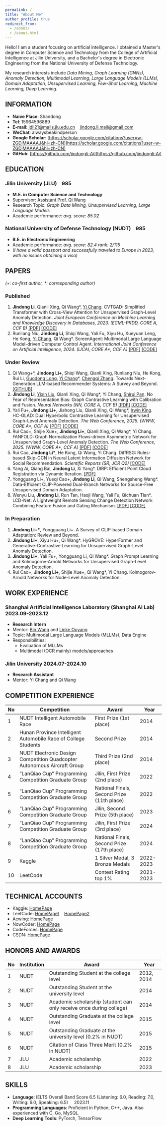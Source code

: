 ```yaml
---
permalink: /
title: "About Me"
author_profile: true
redirect_from: 
  - /about/
  - /about.html
---
```



Hello! I am a student focusing on artificial intelligence. I obtained a Master's degree in Computer Science and Technology from the College of Artificial Intelligence at Jilin University, and a Bachelor's degree in Electronic Engineering from the National University of Defense Technology.

My research interests include *Data Mining, Graph Learning (GNNs), Anomaly Detection, Multimodal Learning, Large Language Models (LLMs), Domain Adaptation, Unsupervised Learning, Few-Shot Learning, Machine Learning, Deep Learning.*

## INFORMATION
- **Naive Place**: Shandong
- **Tel**: 15964596889
- **E-mail**: [jdli21@mails.jlu.edu.cn](mailto:jdli21@mails.jlu.edu.cn) &nbsp;&nbsp; [jindong.li.mail@gmail.com](mailto:jindong.li.mail@gmail.com)
- **WeChat**: alwaysbeakindperson
- **Google Scholar**: [https://scholar.google.com/citations?user=w-ZGDjMAAAAJ&hl=zh-CN](https://scholar.google.com/citations?user=w-ZGDjMAAAAJ&hl=zh-CN)
- **GitHub**: [https://github.com/jindongli-Ai](https://github.com/jindongli-Ai)

## EDUCATION

### Jilin University (JLU) &nbsp;&nbsp; 985
- **M.E. in Computer Science and Technology**
- Supervisor: [Assistant Prof. Qi Wang](http://sai.jlu.edu.cn/info/1094/3453.htm)
- Research Topic: *Graph Data Mining, Unsupervised Learning, Large Language Models*
- Academic performance: *avg. score: 85.02*

### National University of Defense Technology (NUDT) &nbsp;&nbsp; 985
- **B.E. in Electronic Engineering**
- Academic performance: *avg. score: 82.4  rank: 2/115*
- *(I have a valid passport and successfully traveled to Europe in 2023, with no issues obtaining a visa)*

## PAPERS
*(+: co-first author, \*: corresponding author)*

### Published
1. **Jindong Li**, Qianli Xing, Qi Wang\*, [Yi Chang](http://www.yichang-cs.com/). CVTGAD: Simplified Transformer with Cross-View Attention for Unsupervised Graph-Level Anomaly Detection. *Joint European Conference on Machine Learning and Knowledge Discovery in Databases, 2023. (ECML-PKDD, CORE A, CCF B)*  [[PDF]](https://arxiv.org/abs/2405.02359)  [[CODE]](https://github.com/jindongli-Ai/CVTGAD)
2. Runliang Niu, **Jindong Li**, Shiqi Wang, Yali Fu, Xiyu Hu, Xueyuan Leng, He Kong, [Yi Chang](http://www.yichang-cs.com/), Qi Wang\*. ScreenAgent: Multimodal Large Language Model-driven Computer Control Agent. *International Joint Conference on Artificial Intelligence, 2024. (IJCAI, CORE A\*, CCF A)*  [[PDF]](https://arxiv.org/abs/2402.07945)  [[CODE]](https://github.com/niuzaisheng/ScreenAgent)

### Under Review
1. Qi Wang+\*, **Jindong Li+**, Shiqi Wang, Qianli Xing, Runliang Niu, He Kong, Rui Li, [Guodong Long](https://scholar.google.com/citations?user=Pl8m7hMAAAAJ&hl=zh-CN&oi=ao), [Yi Chang](https://scholar.google.com/citations?hl=zh-CN&user=drEkR50AAAAJ)\*, [Chengqi Zhang](https://scholar.google.com/citations?user=B6lBmqEAAAAJ&hl=zh-CN&oi=ao). Towards Next-Generation LLM-based Recommender Systems: A Survey and Beyond.  [[GITHUB]](https://github.com/jindongli-Ai/Next-Generation-LLM-based-Recommender-Systems-Survey)
2. **Jindong Li**, [Yixin Liu](https://scholar.google.com/citations?hl=zh-CN&user=auBZ-HsAAAAJ), Qianli Xing, Qi Wang\*, Yi Chang, [Shirui Pan](https://scholar.google.com/citations?hl=zh-CN&user=frWRJN4AAAAJ). No Fear of Representation Bias: Graph Contrastive Learning with Calibration and Fusion. *Neural Networks (NN, CORE A, CCF B)*  [[PDF]](https://papers.ssrn.com/sol3/papers.cfm?abstract_id=4774833)  [[CODE]](https://github.com/jindongli-Ai/CANNON)
3. Yali Fu+, **Jindong Li+**, Jiahong Liu, Qianli Xing, Qi Wang\*, [Irwin King](https://scholar.google.com/citations?hl=zh-CN&user=MXvC7tkAAAAJ). HC-GLAD: Dual Hyperbolic Contrastive Learning for Unsupervised Graph-Level Anomaly Detection. *The Web Conference, 2025. (WWW, CORE A\*, CCF A)*  [[PDF]](https://arxiv.org/abs/2407.02057)  [[CODE]](https://github.com/Yali-F/HC-GLAD)
4. Rui Cao+, Shijie Xue+, **Jindong Li+**, Qianli Xing, Qi Wang\*, Yi Chang. FANFOLD: Graph Normalization Flows-driven Asymmetric Network for Unsupervised Graph-Level Anomaly Detection. *The Web Conference, 2025. (WWW, CORE A\*, CCF A)*  [[PDF]](https://arxiv.org/abs/2407.00383)  [[CODE]](https://github.com/Goldenhorns/FANFOLD)
5. Rui Cao, **Jindong Li\***, He Kong, Qi Wang, Yi Chang. DiffRSG: Rules-based Skip-GCN in Neural Latent Information Diffusion Network for Social Recommendation. *Scientific Reports (SR, JCR Q2)*  [[CODE]](https://github.com/jindongli-Ai/DiffRSG)
6. Yang Ai, Qiang Bai, **Jindong Li**, Xi Yang\*. DIRP: Efficient Point Cloud Registration via Dynamic Iteration.  [[PDF]](https://arxiv.org/pdf/2312.02877v2)
7. Yongguang Li+, Yueqi Cao+, **Jindong Li**, Qi Wang, Shengsheng Wang\*. Data-Efficient CLIP-Powered Dual-Branch Networks for Source-Free Unsupervised Domain Adaptation. 
8. Wenyu Liu, **Jindong Li**, Run Tan, Haoji Wang, Yali Fu, Qichuan Tian\*. LCD-Net: A Lightweight Remote Sensing Change Detection Network Combining Feature Fusion and Gating Mechanism. [[PDF]](https://arxiv.org/abs/2410.11580) [[CODE]](https://github.com/WenyuLiu6/LCD-Net)

### In Preparation
1. **Jindong Li+\***, Yongguang Li+. A Survey of CLIP-based Domain Adaptation: Review and Beyond. 
2. **Jindong Li+**, Xiyu Hu+, Qi Wang\*. HyGROVE: HyperFormer and Generative-Contrastive Learning for Unsupervised Graph-Level Anomaly Detection.
3. **Jindong Li+**, Yali Fu+, Yongguang Li, Qi Wang\*. Graph Prompt Learning and Kolmogorov-Arnold Networks for Unsupervised Graph-Level Anomaly Detection.
4. Rui Cao+, **Jindong Li+**, Shijie Xue+, Qi Wang\*, Yi Chang. Kolmogorov-Arnold Networks for Node-Level Anomaly Detection.

## WORK EXPERIENCE

### Shanghai Artificial Intelligence Laboratory (Shanghai AI Lab)  2023.09-2023.12
- **Research Intern**
- Mentor: [Bin Wang](https://wangbindl.github.io/) and [Linke Ouyang](https://scholar.google.com/citations?user=rDaVSiAAAAAJ&hl=zh-CN)
- Topic: Multimodal Large Language Models (MLLMs), Data Engine
- Responsibilities:
  - Evaluation of MLLMs
  - Multimodal (OCR mainly) models/approaches
  
### Jilin University  2024.07-2024.10
- **Research Assistant**
- Mentor: Yi Chang and Qi Wang

## COMPETITION EXPERIENCE

| No | Competition | Award | Year |
|----|-------------|-------|------|
| 1  | NUDT Intelligent Automobile Race | First Prize (1st place) | 2014 |
| 2  | Hunan Province Intelligent Automobile Race of College Students | Second Prize | 2014 |
| 3  | NUDT Electronic Design Competition Quadcopter Autonomous Aircraft Group | Third Prize (2nd place) | 2014 |
| 4  | “LanQiao Cup” Programming Competition Graduate Group | Jilin, First Prize (2nd place) | 2022 |
| 5  | “LanQiao Cup” Programming Competition Graduate Group | National Finals, Second Prize (11th place) | 2022 |
| 6  | “LanQiao Cup” Programming Competition Graduate Group | Jilin, Second Prize (5th place) | 2023 |
| 7  | “LanQiao Cup” Programming Competition Graduate Group | Jilin, First Prize (3rd place) | 2024 |
| 8  | “LanQiao Cup” Programming Competition Graduate Group | National Finals, Second Prize (17th place) | 2024 |
| 9  | Kaggle | 1 Silver Medal, 3 Bronze Medals | 2022-2023 |
| 10 | LeetCode | Contest Rating top 1% | 2021-2023 |


## TECHNICAL ACCOUNTS

- Kaggle: [HomePage](https://www.kaggle.com/ac123321)
- LeetCode: [HomePage1](https://leetcode.cn/u/xinghe_xinghe/) &nbsp;&nbsp; [HomePage2](https://leetcode.cn/u/hanxin_hanxin/)
- Acwing: [HomePage](https://www.acwing.com/user/myspace/record/94000/)
- NowCoder: [HomePage](https://www.nowcoder.com/users/116877070)
- CodeForces: [HomePage](https://codeforces.com/profile/XingHe_XingHe)
- CSDN: [HomePage](https://blog.csdn.net/weixin_46645827?spm=1000.2115.3001.5343)

## HONORS AND AWARDS

| No | Institution | Award | Year |
|----|-------------|-------|------|
| 1  | NUDT | Outstanding Student at the college level | 2012, 2014 |
| 2  | NUDT | Outstanding Student at the university level | 2014 |
| 3  | NUDT | Academic scholarship (student can only receive once during college) | 2014 |
| 4  | NUDT | Outstanding Graduate at the college level | 2015 |
| 5  | NUDT | Outstanding Graduate at the university level (0.2% in NUDT) | 2015 |
| 6  | NUDT | Citation of Class Three Merit (0.2% in NUDT) | 2015 |
| 7  | JLU | Academic scholarship | 2022 |
| 8  | JLU | Academic scholarship | 2023 |

## SKILLS

- **Language**: IELTS Overall Band Score 6.5 (Listening: 6.0, Reading: 7.0, Writing: 6.0, Speaking: 6.5) &nbsp;&nbsp;&nbsp; 2023.11
- **Programming Languages**: Proficient in Python, C++, Java. Also experienced with C, Go, MySQL.
- **Deep Learning Tools**: PyTorch, TensorFlow


